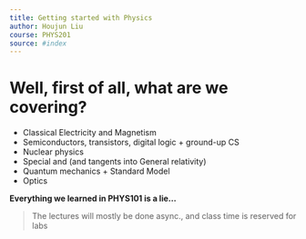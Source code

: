 ```yaml
---
title: Getting started with Physics
author: Houjun Liu
course: PHYS201
source: #index
---
```



# Well, first of all, what are we covering?
* Classical Electricity and Magnetism 
* Semiconductors, transistors, digital logic + ground-up CS
* Nuclear physics
* Special and (and tangents into General relativity)
* Quantum mechanics + Standard Model
* Optics

**Everything we learned in PHYS101 is a lie...**

> The lectures will mostly be done async., and class time is reserved for labs